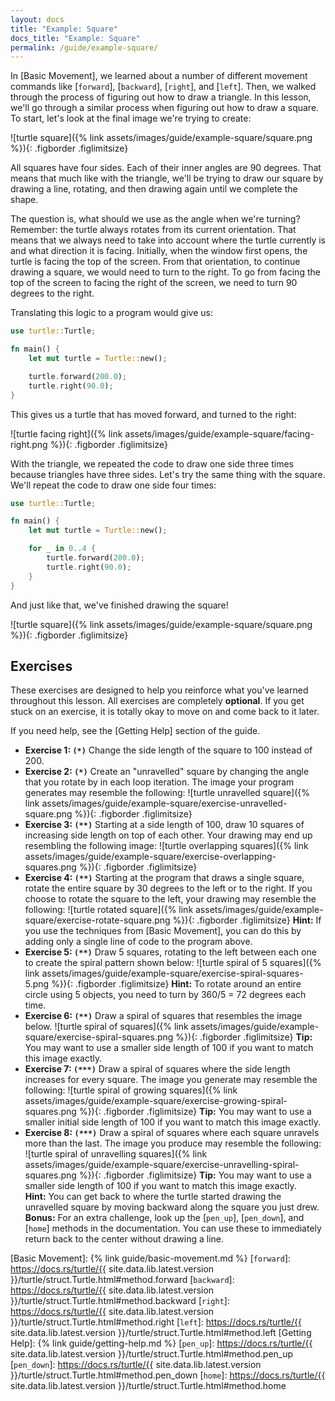 ```yaml
---
layout: docs
title: "Example: Square"
docs_title: "Example: Square"
permalink: /guide/example-square/
---
```


In [Basic Movement], we learned about a number of different movement commands
like [`forward`], [`backward`], [`right`], and [`left`]. Then, we walked through
the process of figuring out how to draw a triangle. In this lesson, we'll go
through a similar process when figuring out how to draw a square. To start,
let's look at the final image we're trying to create:

![turtle square]({% link assets/images/guide/example-square/square.png %}){: .figborder .figlimitsize}

All squares have four sides. Each of their inner angles are 90 degrees. That
means that much like with the triangle, we'll be trying to draw our square by
drawing a line, rotating, and then drawing again until we complete the shape.

The question is, what should we use as the angle when we're turning? Remember:
the turtle always rotates from its current orientation. That means that we
always need to take into account where the turtle currently is and what
direction it is facing. Initially, when the window first opens, the turtle is
facing the top of the screen. From that orientation, to continue drawing a
square, we would need to turn to the right. To go from facing the top of the
screen to facing the right of the screen, we need to turn 90 degrees to the
right.

Translating this logic to a program would give us:

```rust
use turtle::Turtle;

fn main() {
    let mut turtle = Turtle::new();

    turtle.forward(200.0);
    turtle.right(90.0);
}
```

This gives us a turtle that has moved forward, and turned to the right:

![turtle facing right]({% link assets/images/guide/example-square/facing-right.png %}){: .figborder .figlimitsize}

With the triangle, we repeated the code to draw one side three times because
triangles have three sides. Let's try the same thing with the square. We'll
repeat the code to draw one side four times:

```rust
use turtle::Turtle;

fn main() {
    let mut turtle = Turtle::new();

    for _ in 0..4 {
        turtle.forward(200.0);
        turtle.right(90.0);
    }
}
```

And just like that, we've finished drawing the square!

![turtle square]({% link assets/images/guide/example-square/square.png %}){: .figborder .figlimitsize}

## Exercises

These exercises are designed to help you reinforce what you've learned
throughout this lesson. All exercises are completely **optional**. If you get
stuck on an exercise, it is totally okay to move on and come back to it later.

If you need help, see the [Getting Help] section of the guide.

* **Exercise 1: `(*)`** Change the side length of the square to 100 instead of 200.
* **Exercise 2: `(*)`** Create an "unravelled" square by changing the angle that
  you rotate by in each loop iteration. The image your program generates may
  resemble the following:
  ![turtle unravelled square]({% link assets/images/guide/example-square/exercise-unravelled-square.png %}){: .figborder .figlimitsize}
* **Exercise 3: `(**)`** Starting at a side length of 100, draw 10 squares of
  increasing side length on top of each other. Your drawing may end up
  resembling the following image:
  ![turtle overlapping squares]({% link assets/images/guide/example-square/exercise-overlapping-squares.png %}){: .figborder .figlimitsize}
* **Exercise 4: `(**)`** Starting at the program that draws a single square,
  rotate the entire square by 30 degrees to the left or to the right. If you
  choose to rotate the square to the left, your drawing may resemble the following:
  ![turtle rotated square]({% link assets/images/guide/example-square/exercise-rotate-square.png %}){: .figborder .figlimitsize}
  **Hint:** If you use the techniques from [Basic Movement], you can do this by adding
  only a single line of code to the program above.
* **Exercise 5: `(**)`** Draw 5 squares, rotating to the left between each one
  to create the spiral pattern shown below:
  ![turtle spiral of 5 squares]({% link assets/images/guide/example-square/exercise-spiral-squares-5.png %}){: .figborder .figlimitsize}
  **Hint:** To rotate around an entire circle using 5 objects, you need to
  turn by 360/5 = 72 degrees each time.
* **Exercise 6: `(**)`** Draw a spiral of squares that resembles the image below.
  ![turtle spiral of squares]({% link assets/images/guide/example-square/exercise-spiral-squares.png %}){: .figborder .figlimitsize}
  **Tip:** You may want to use a smaller side length of 100 if you want to match
  this image exactly.
* **Exercise 7: `(***)`** Draw a spiral of squares where the side length increases
  for every square. The image you generate may resemble the following:
  ![turtle spiral of growing squares]({% link assets/images/guide/example-square/exercise-growing-spiral-squares.png %}){: .figborder .figlimitsize}
  **Tip:** You may want to use a smaller initial side length of 100 if you want
  to match this image exactly.
* **Exercise 8: `(***)`** Draw a spiral of squares where each square unravels
  more than the last. The image you produce may resemble the following:
  ![turtle spiral of unravelling squares]({% link assets/images/guide/example-square/exercise-unravelling-spiral-squares.png %}){: .figborder .figlimitsize}
  **Tip:** You may want to use a smaller side length of 100 if you want to match
  this image exactly.<br>
  **Hint:** You can get back to where the turtle started drawing the unravelled
  square by moving backward along the square you just drew.<br>
  **Bonus:** For an extra challenge, look up the [`pen_up`], [`pen_down`], and
  [`home`] methods in the documentation. You can use these to immediately return
  back to the center without drawing a line.

[Basic Movement]: {% link guide/basic-movement.md %}
[`forward`]: https://docs.rs/turtle/{{ site.data.lib.latest.version }}/turtle/struct.Turtle.html#method.forward
[`backward`]: https://docs.rs/turtle/{{ site.data.lib.latest.version }}/turtle/struct.Turtle.html#method.backward
[`right`]: https://docs.rs/turtle/{{ site.data.lib.latest.version }}/turtle/struct.Turtle.html#method.right
[`left`]: https://docs.rs/turtle/{{ site.data.lib.latest.version }}/turtle/struct.Turtle.html#method.left
[Getting Help]: {% link guide/getting-help.md %}
[`pen_up`]: https://docs.rs/turtle/{{ site.data.lib.latest.version }}/turtle/struct.Turtle.html#method.pen_up
[`pen_down`]: https://docs.rs/turtle/{{ site.data.lib.latest.version }}/turtle/struct.Turtle.html#method.pen_down
[`home`]: https://docs.rs/turtle/{{ site.data.lib.latest.version }}/turtle/struct.Turtle.html#method.home
